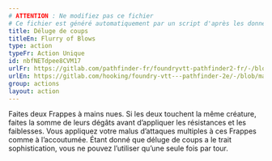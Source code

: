 ```yaml
---
# ATTENTION : Ne modifiez pas ce fichier
# Ce fichier est généré automatiquement par un script d'après les données du module Foundry VTT officiel et de sa traduction
title: Déluge de coups
titleEn: Flurry of Blows
type: action
typeFr: Action Unique
id: nbfNETdpee8CVM17
urlFr: https://gitlab.com/pathfinder-fr/foundryvtt-pathfinder2-fr/-/blob/master/data/actions/nbfNETdpee8CVM17.htm
urlEn: https://gitlab.com/hooking/foundry-vtt---pathfinder-2e/-/blob/master/packs/data/actions.db/flurry-of-blows.json
group: actions
layout: action
---
```

Faites deux Frappes à mains nues. Si les deux touchent la même créature, faites la somme de leurs dégâts avant d’appliquer les résistances et les faiblesses. Vous appliquez votre malus d’attaques multiples à ces Frappes comme à l’accoutumée. Étant donné que déluge de coups a le trait sophistication, vous ne pouvez l’utiliser qu’une seule fois par tour.


